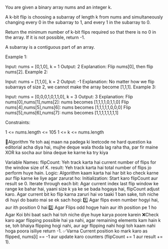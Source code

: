 You are given a binary array nums and an integer k.

A k-bit flip is choosing a subarray of length k from nums and simultaneously changing every 0 in the subarray to 1, and every 1 in the subarray to 0.

Return the minimum number of k-bit flips required so that there is no 0 in the array. If it is not possible, return -1.

A subarray is a contiguous part of an array.

 

Example 1:

Input: nums = [0,1,0], k = 1
Output: 2
Explanation: Flip nums[0], then flip nums[2].
Example 2:

Input: nums = [1,1,0], k = 2
Output: -1
Explanation: No matter how we flip subarrays of size 2, we cannot make the array become [1,1,1].
Example 3:

Input: nums = [0,0,0,1,0,1,1,0], k = 3
Output: 3
Explanation: 
Flip nums[0],nums[1],nums[2]: nums becomes [1,1,1,1,0,1,1,0]
Flip nums[4],nums[5],nums[6]: nums becomes [1,1,1,1,1,0,0,0]
Flip nums[5],nums[6],nums[7]: nums becomes [1,1,1,1,1,1,1,1]
 

Constraints:

1 <= nums.length <= 105
1 <= k <= nums.length


📜Algorithm
Ye toh aaj maan na padega ki leetcode ne hard question ka editorial acha diya hai, mujhe deque wala thoda lag raha tha, par fir maine XOR ka socha aur bina deque ke karne ka try kiya

Variable Names:
flipCount: Yeh track karta hai current number of flips for the window size of K.
result: Yeh track karta hai total number of flips jo perform huye hain.
Logic:
Algorithm kaam karta hai har bit ko check karne aur flip karne ke liye agar zarurat ho:
Initialization: Start karo flipCount aur result se 0.
Iterate through each bit:
Agar current index last flip window ke range ke bahar hai, yaani size k ya ke se bada hogaya hai, flipCount adjust karo.
Agar current bit ko flip karna zaruri hai vo taaki 1 ban sake, toh niche di huyi do baato mai se ek sach hogi:
1️⃣ Agar flips even number hogyi hai, aur ith position 0 hai
2️⃣ Agar Flips odd hogye hain aur ith position pe 1 ho
Agar Koi bhi baat sach hai toh niche diye huye karya poore karein
❌Check karo agar flipping possible hai ya nahi, agar remaining elements kam hain k se, toh bhaiya flipping hogi nahi, aur agr flipping nahi hogi toh kaam nahi hoga poora isiliye return -1.
✅Varna Current position ko mark karo as flipped, nums[i] == -1 aur update karo counters (flipCount += 1 aur result += 1).